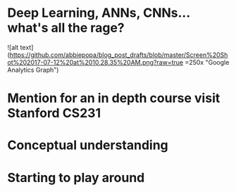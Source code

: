 # Deep Learning, ANNs, CNNs... what's all the rage? 

![alt text](https://github.com/abbiepopa/blog_post_drafts/blob/master/Screen%20Shot%202017-07-12%20at%2010.28.35%20AM.png?raw=true =250x "Google Analytics Graph")

# Mention for an in depth course visit Stanford CS231

# Conceptual understanding

# Starting to play around